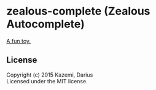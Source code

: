 # zealous-complete (Zealous Autocomplete)

[A fun toy.](https://github.com/dariusk/overzealous-autocomplete)

## License
Copyright (c) 2015 Kazemi, Darius  
Licensed under the MIT license.
